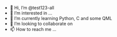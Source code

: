 - 👋 Hi, I’m @test123-all
- 👀 I’m interested in ...
- 🌱 I’m currently learning Python, C and some QML
- 💞️ I’m looking to collaborate on 
- 📫 How to reach me ...

<!---
test123-all/test123-all is a ✨ special ✨ repository because its `README.md` (this file) appears on your GitHub profile.
You can click the Preview link to take a look at your changes.
--->
